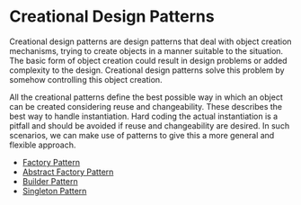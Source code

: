 # Creational Design Patterns
Creational design patterns are design patterns that deal with object
creation mechanisms, trying to create objects in a manner suitable to the
situation. The basic form of object creation could result in design problems
or added complexity to the design. Creational design patterns solve this
problem by somehow controlling this object creation.

All the creational patterns define the best possible way in which an object
can be created considering reuse and changeability. These describes the best
way to handle instantiation. Hard coding the actual instantiation is a pitfall
and should be avoided if reuse and changeability are desired. In such
scenarios, we can make use of patterns to give this a more general and
flexible approach.

- [Factory Pattern](factory)
- [Abstract Factory Pattern](abstract_factory)
- [Builder Pattern](builder)
- [Singleton Pattern](builder)